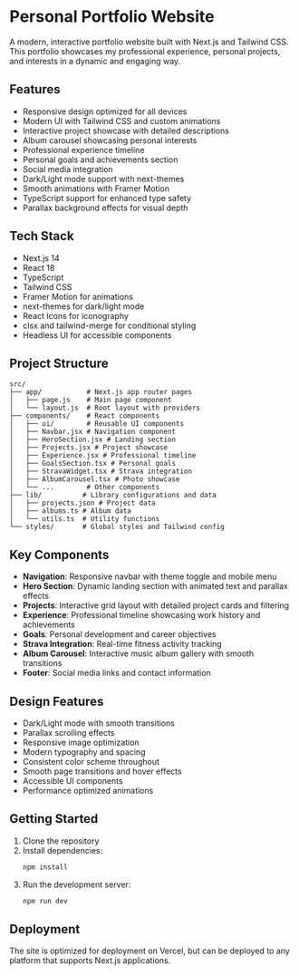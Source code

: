 # Personal Portfolio Website

A modern, interactive portfolio website built with Next.js and Tailwind CSS. This portfolio showcases my professional experience, personal projects, and interests in a dynamic and engaging way.

## Features

- Responsive design optimized for all devices
- Modern UI with Tailwind CSS and custom animations
- Interactive project showcase with detailed descriptions
- Album carousel showcasing personal interests
- Professional experience timeline
- Personal goals and achievements section
- Social media integration
- Dark/Light mode support with next-themes
- Smooth animations with Framer Motion
- TypeScript support for enhanced type safety
- Parallax background effects for visual depth

## Tech Stack

- Next.js 14
- React 18
- TypeScript
- Tailwind CSS
- Framer Motion for animations
- next-themes for dark/light mode
- React Icons for iconography
- clsx and tailwind-merge for conditional styling
- Headless UI for accessible components

## Project Structure

```
src/
├── app/           # Next.js app router pages
│   ├── page.js    # Main page component
│   └── layout.js  # Root layout with providers
├── components/    # React components
│   ├── ui/        # Reusable UI components
│   ├── Navbar.jsx # Navigation component
│   ├── HeroSection.jsx # Landing section
│   ├── Projects.jsx # Project showcase
│   ├── Experience.jsx # Professional timeline
│   ├── GoalsSection.tsx # Personal goals
│   ├── StravaWidget.tsx # Strava integration
│   ├── AlbumCarousel.tsx # Photo showcase
│   └── ...        # Other components
├── lib/          # Library configurations and data
│   ├── projects.json # Project data
│   ├── albums.ts # Album data
│   └── utils.ts  # Utility functions
└── styles/       # Global styles and Tailwind config
```

## Key Components

- **Navigation**: Responsive navbar with theme toggle and mobile menu
- **Hero Section**: Dynamic landing section with animated text and parallax effects
- **Projects**: Interactive grid layout with detailed project cards and filtering
- **Experience**: Professional timeline showcasing work history and achievements
- **Goals**: Personal development and career objectives
- **Strava Integration**: Real-time fitness activity tracking
- **Album Carousel**: Interactive music album gallery with smooth transitions
- **Footer**: Social media links and contact information

## Design Features

- Dark/Light mode with smooth transitions
- Parallax scrolling effects
- Responsive image optimization
- Modern typography and spacing
- Consistent color scheme throughout
- Smooth page transitions and hover effects
- Accessible UI components
- Performance optimized animations

## Getting Started

1. Clone the repository
2. Install dependencies:
   ```bash
   npm install
   ```
3. Run the development server:
   ```bash
   npm run dev
   ```

## Deployment

The site is optimized for deployment on Vercel, but can be deployed to any platform that supports Next.js applications.
